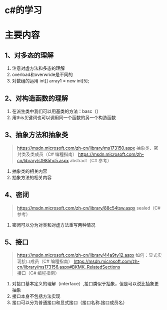 #  c#的学习
主要内容
=============
1、对多态的理解
---------------
 1. 注意对虚方法和多态的理解
 2. overload和overwride是不同的
 3. 对数组的运用 int[] array1 = new int[5];
 
2、对构造函数的理解
-----------------------
1. 在派生类中我们可以用基类的方法：basc（）
2. 用this关键词也可以调用同一个函数的另一个构造函数

3、抽象方法和抽象类
----------------------
>https://msdn.microsoft.com/zh-cn/library/ms173150.aspx 抽象类、密封类及类成员（C# 编程指南）
>https://msdn.microsoft.com/zh-cn/library/sf985hc5.aspx abstract（C# 参考）

1. 抽象类的相关内容
2. 抽象方法的相关内容

4、密闭
-----------------
>https://msdn.microsoft.com/zh-cn/library/88c54tsw.aspx sealed（C# 参考）

1. 密闭可以分为对类和对虚方法重写两种情况

5、接口
---------------------
>https://msdn.microsoft.com/zh-cn/library/44a9ty12.aspx  如何：显式实现接口成员（C# 编程指南）
>https://msdn.microsoft.com/zh-cn/library/ms173156.aspx#BKMK_RelatedSections 接口（C# 编程指南）

1. 对接口基本定义的理解（interface）,接口类似于抽象，但是可以说比抽象更抽象
2. 接口本身不包括方法实现
3. 接口可以分为普通接口和显式接口（接口名称.接口成员名）